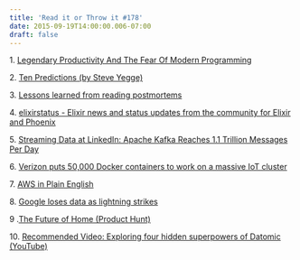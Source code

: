 ```yaml
---
title: 'Read it or Throw it #178'
date: 2015-09-19T14:00:00.006-07:00
draft: false
---
```


1. [Legendary Productivity And The Fear Of Modern Programming](http://techcrunch.com/2015/09/11/legendary-productivity-and-the-fear-of-modern-programming)

2. [Ten Predictions (by Steve Yegge)](https://sites.google.com/site/steveyegge2/ten-predictions)

3. [Lessons learned from reading postmortems](http://danluu.com/postmortem-lessons/)

4. [elixirstatus - Elixir news and status updates from the community for Elixir and Phoenix](http://elixirstatus.com/)

5. [Streaming Data at LinkedIn: Apache Kafka Reaches 1.1 Trillion Messages Per Day](http://thenewstack.io/streaming-data-at-linkedin-apache-kafka-reaches-1-1-trillion-messages-per-day/)

6. [Verizon puts 50,000 Docker containers to work on a massive IoT cluster](https://www.yahoo.com/tech/s/verizon-puts-50-000-docker-192955861.html)

7. [AWS in Plain English](https://www.expeditedssl.com/aws-in-plain-english)

8. [Google loses data as lightning strikes](http://www.bbc.com/news/technology-33989384)

9 .[The Future of Home (Product Hunt)](http://www.producthunt.com/e/the-future-of-home)

10. [Recommended Video: Exploring four hidden superpowers of Datomic (YouTube)](https://www.youtube.com/watch?v=7lm3K8zVOdY)
